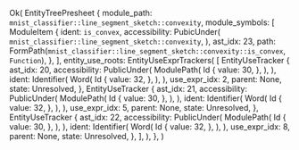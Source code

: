 Ok(
    EntityTreePresheet {
        module_path: `mnist_classifier::line_segment_sketch::convexity`,
        module_symbols: [
            ModuleItem {
                ident: `is_convex`,
                accessibility: PubicUnder(
                    `mnist_classifier::line_segment_sketch::convexity`,
                ),
                ast_idx: 23,
                path: FormPath(`mnist_classifier::line_segment_sketch::convexity::is_convex`, `Function`),
            },
        ],
        entity_use_roots: EntityUseExprTrackers(
            [
                EntityUseTracker {
                    ast_idx: 20,
                    accessibility: PublicUnder(
                        ModulePath(
                            Id {
                                value: 30,
                            },
                        ),
                    ),
                    ident: Identifier(
                        Word(
                            Id {
                                value: 32,
                            },
                        ),
                    ),
                    use_expr_idx: 2,
                    parent: None,
                    state: Unresolved,
                },
                EntityUseTracker {
                    ast_idx: 21,
                    accessibility: PublicUnder(
                        ModulePath(
                            Id {
                                value: 30,
                            },
                        ),
                    ),
                    ident: Identifier(
                        Word(
                            Id {
                                value: 32,
                            },
                        ),
                    ),
                    use_expr_idx: 5,
                    parent: None,
                    state: Unresolved,
                },
                EntityUseTracker {
                    ast_idx: 22,
                    accessibility: PublicUnder(
                        ModulePath(
                            Id {
                                value: 30,
                            },
                        ),
                    ),
                    ident: Identifier(
                        Word(
                            Id {
                                value: 32,
                            },
                        ),
                    ),
                    use_expr_idx: 8,
                    parent: None,
                    state: Unresolved,
                },
            ],
        ),
    },
)